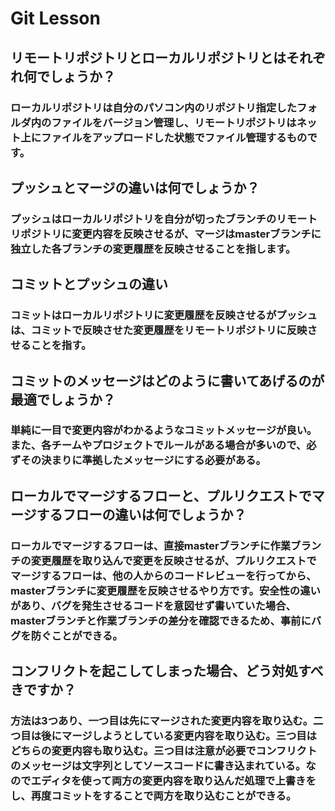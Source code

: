 # Git Lesson

## リモートリポジトリとローカルリポジトリとはそれぞれ何でしょうか？
### ローカルリポジトリは自分のパソコン内のリポジトリ指定したフォルダ内のファイルをバージョン管理し、リモートリポジトリはネット上にファイルをアップロードした状態でファイル管理するものです。


## プッシュとマージの違いは何でしょうか？
### プッシュはローカルリポジトリを自分が切ったブランチのリモートリポジトリに変更内容を反映させるが、マージはmasterブランチに独立した各ブランチの変更履歴を反映させることを指します。


## コミットとプッシュの違い
### コミットはローカルリポジトリに変更履歴を反映させるがプッシュは、コミットで反映させた変更履歴をリモートリポジトリに反映させることを指す。


## コミットのメッセージはどのように書いてあげるのが最適でしょうか？
### 単純に一目で変更内容がわかるようなコミットメッセージが良い。また、各チームやプロジェクトでルールがある場合が多いので、必ずその決まりに準拠したメッセージにする必要がある。


## ローカルでマージするフローと、プルリクエストでマージするフローの違いは何でしょうか？
### ローカルでマージするフローは、直接masterブランチに作業ブランチの変更履歴を取り込んで変更を反映させるが、プルリクエストでマージするフローは、他の人からのコードレビューを行ってから、masterブランチに変更履歴を反映させるやり方です。安全性の違いがあり、バグを発生させるコードを意図せず書いていた場合、masterブランチと作業ブランチの差分を確認できるため、事前にバグを防ぐことができる。


## コンフリクトを起こしてしまった場合、どう対処すべきですか？
### 方法は3つあり、一つ目は先にマージされた変更内容を取り込む。二つ目は後にマージしようとしている変更内容を取り込む。三つ目はどちらの変更内容も取り込む。三つ目は注意が必要でコンフリクトのメッセージは文字列としてソースコードに書き込まれている。なのでエディタを使って両方の変更内容を取り込んだ処理で上書きをし、再度コミットをすることで両方を取り込むことができる。
